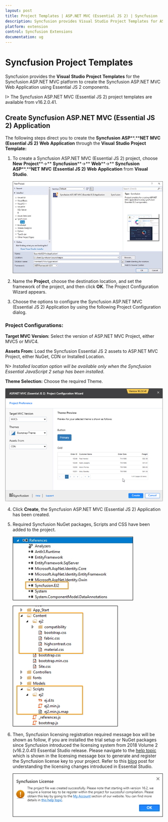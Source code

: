 ```yaml
---
layout: post
title: Project Templates | ASP.NET MVC (Essential JS 2) | Syncfusion
description: Syncfusion provides Visual Studio Project Templates for ASP.NET MVC platform to create the Syncfusion ASP.NET MVC Application using Essential JS 2 components
platform: extension
control: Syncfusion Extensions
documentation: ug
---
```


# Syncfusion Project Templates

Syncfusion provides the **Visual** **Studio** **Project** **Templates** for the Syncfusion ASP.NET MVC platform to create the Syncfusion ASP.NET MVC Web Application using Essential JS 2 components.

I> The Syncfusion ASP.NET MVC (Essential JS 2) project templates are available from v16.2.0.41.

## Create Syncfusion ASP.NET MVC (Essential JS 2) Application    

The following steps direct you to create the **Syncfusion** **ASP****.****NET** **MVC** **(Essential JS 2)** **Web** **Application** through the **Visual** **Studio** **Project** **Template:**

1. To create a Syncfusion ASP.NET MVC (Essential JS 2) project, choose **New** **Project****->** **Syncfusion****->** **Web****->** **Syncfusion** **ASP****.****NET** **MVC** **(Essential JS 2)** **Web** **Application** from **Visual** **Studio**.

   ![Choose Syncfusion Essential JS 2 ASP.NET MVC Web Application from Visual Studio new project dialog](Create-Syncfusion-MVC-Project_images/CreateSyncfusionMVCProject-img1.jpeg)

2. Name the **Project**, choose the destination location, and set the framework of the project, and then click **OK**. The Project Configuration Wizard appears.  

3. Choose the options to configure the Syncfusion ASP.NET MVC (Essential JS 2) Application by using the following Project Configuration dialog.

### Project Configurations:

  **Target MVC Version:** Select the version of ASP.NET MVC Project, either MVC5 or MVC4.

  **Assets From:** Load the Syncfusion Essential JS 2 assets to ASP.NET MVC Project, either NuGet, CDN or Installed Location.

  N> *Installed location option will be available only when the Syncfusion Essential JavaScript 2 setup has been installed*.

  **Theme Selection:** Choose the required Theme.

  ![Syncfusion Essential JS 2 ASP.NET MVC project configuration wizard](Create-Syncfusion-MVC-Project_images/CreateSyncfusionMVCProject-img2.jpeg)
   
4. Click **Create**, the Syncfusion ASP.NET MVC (Essential JS 2) Application  has been created.

5. Required Syncfusion NuGet packages, Scripts and CSS have been added to the project.

   ![Required Syncfusion NuGet packages added to the Syncfusion Essential JS 2 ASP.NET MVC project](Create-Syncfusion-MVC-Project_images/CreateSyncfusionMVCProject-img3.jpeg)

   ![Required Syncfusion Scripts and Themes added to the Syncfusion Essential JS 2 ASP.NET MVC project](Create-Syncfusion-MVC-Project_images/CreateSyncfusionMVCProject-img4.jpeg)

6. Then, Syncfusion licensing registration required message box will be shown as follow, if you are installed the trial setup or NuGet packages since Syncfusion introduced the licensing system from 2018 Volume 2 (v16.2.0.41) Essential Studio release. Please navigate to the [help topic](https://help.syncfusion.com/common/essential-studio/licensing/license-key#how-to-generate-syncfusion-license-key) which is shown in the licensing message box to generate and register the Syncfusion license key to your project. Refer to this [blog](https://blog.syncfusion.com/post/whats-new-in-2018-volume-2-licensing-changes-in-the-1620x-version-of-essential-studio.aspx) post for understanding the licensing changes introduced in Essential Studio.

   ![Syncfusion license registration information for Syncfusion Essential JS 2 ASP.NET MVC project](Create-Syncfusion-MVC-Project_images/CreateSyncfusionMVCProject-img5.jpeg)